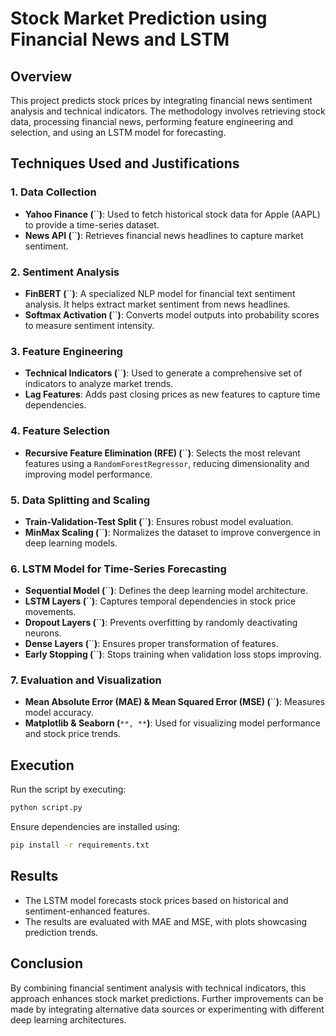 # Stock Market Prediction using Financial News and LSTM

## Overview

This project predicts stock prices by integrating financial news sentiment analysis and technical indicators. The methodology involves retrieving stock data, processing financial news, performing feature engineering and selection, and using an LSTM model for forecasting.

## Techniques Used and Justifications

### 1. **Data Collection**

- **Yahoo Finance (**``**)**: Used to fetch historical stock data for Apple (AAPL) to provide a time-series dataset.
- **News API (**``**)**: Retrieves financial news headlines to capture market sentiment.

### 2. **Sentiment Analysis**

- **FinBERT (**``**)**: A specialized NLP model for financial text sentiment analysis. It helps extract market sentiment from news headlines.
- **Softmax Activation (**``**)**: Converts model outputs into probability scores to measure sentiment intensity.

### 3. **Feature Engineering**

- **Technical Indicators (**``**)**: Used to generate a comprehensive set of indicators to analyze market trends.
- **Lag Features**: Adds past closing prices as new features to capture time dependencies.

### 4. **Feature Selection**

- **Recursive Feature Elimination (RFE) (**``**)**: Selects the most relevant features using a `RandomForestRegressor`, reducing dimensionality and improving model performance.

### 5. **Data Splitting and Scaling**

- **Train-Validation-Test Split (**``**)**: Ensures robust model evaluation.
- **MinMax Scaling (**``**)**: Normalizes the dataset to improve convergence in deep learning models.

### 6. **LSTM Model for Time-Series Forecasting**

- **Sequential Model (**``**)**: Defines the deep learning model architecture.
- **LSTM Layers (**``**)**: Captures temporal dependencies in stock price movements.
- **Dropout Layers (**``**)**: Prevents overfitting by randomly deactivating neurons.
- **Dense Layers (**``**)**: Ensures proper transformation of features.
- **Early Stopping (**``**)**: Stops training when validation loss stops improving.

### 7. **Evaluation and Visualization**

- **Mean Absolute Error (MAE) & Mean Squared Error (MSE) (**``**)**: Measures model accuracy.
- **Matplotlib & Seaborn (**``**, **``**)**: Used for visualizing model performance and stock price trends.

## Execution

Run the script by executing:

```bash
python script.py
```

Ensure dependencies are installed using:

```bash
pip install -r requirements.txt
```

## Results

- The LSTM model forecasts stock prices based on historical and sentiment-enhanced features.
- The results are evaluated with MAE and MSE, with plots showcasing prediction trends.

## Conclusion

By combining financial sentiment analysis with technical indicators, this approach enhances stock market predictions. Further improvements can be made by integrating alternative data sources or experimenting with different deep learning architectures.


